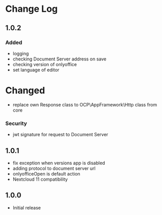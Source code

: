 # Change Log

## 1.0.2
### Added
- logging
- checking Document Server address on save
- checking version of onlyoffice
- set language of editor

# Changed
- replace own Response class to OCP\AppFramework\Http class from core

### Security
- jwt signature for request to Document Server

## 1.0.1
- fix exception when versions app is disabled
- adding protocol to document server url
- onlyofficeOpen is default action
- Nextcloud 11 compatibility

## 1.0.0
- Initial release